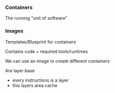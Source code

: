 


### Containers

The running "unit of software"


### Images

Templates/Blueprint for containers

Contains code + required tools/runtimes

We can use an image to create different containers

Are layer base
- every instructions is a layer
- this layers area cache
